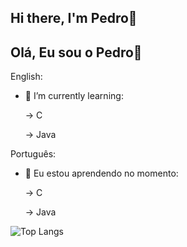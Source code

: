## Hi there, I'm Pedro👋
## Olá, Eu sou o Pedro👋



English:

- 🌱 I’m currently learning:

  -> C
  
  -> Java
  

Português:

- 🌱 Eu estou aprendendo no momento:
  
  -> C
  
  -> Java


![Top Langs](https://github-readme-stats.vercel.app/api/top-langs/?username=anuraghazra&hide=javascript,html)

